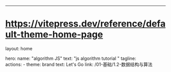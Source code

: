 ---

# <https://vitepress.dev/reference/default-theme-home-page>

layout: home

hero:
  name: "algorithm JS"
  text: "js  algorithm tutorial "
  tagline:  
  actions:
    - theme: brand
      text: Let's Go
      link: /01-基础/1.2-数据结构与算法
